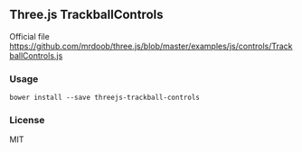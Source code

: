 
Three.js TrackballControls
------

Official file https://github.com/mrdoob/three.js/blob/master/examples/js/controls/TrackballControls.js

### Usage

```
bower install --save threejs-trackball-controls
```

### License

MIT
